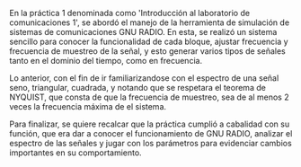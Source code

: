 En la práctica 1 denominada como 'Introducción al laboratorio de comunicaciones 1', se abordó el manejo de la herramienta de simulación de sistemas de comunicaciones GNU RADIO. En esta, se realizó un sistema sencillo para conocer la funcionalidad de cada bloque, ajustar frecuencia y frecuencia de muestreo de la señal, y esto generar varios tipos de señales tanto en el dominio del tiempo, como en frecuencia. 




Lo anterior, con el fin de ir familiarizandose con el espectro de una señal seno, triangular, cuadrada, y notando que se respetara el teorema de NYQUIST, que consta de que la frecuencia de muestreo, sea de al menos 2 veces la frecuencia máxima de el sistema.

Para finalizar, se quiere recalcar que la práctica cumplió a cabalidad con su función, que era dar a conocer el funcionamiento de GNU RADIO, analizar el espectro de las señales y jugar con los parámetros para evidenciar cambios importantes en su comportamiento.
